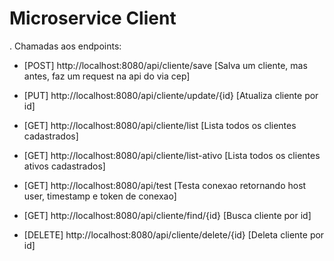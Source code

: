 # Microservice Client



. Chamadas aos endpoints:

- [POST] http://localhost:8080/api/cliente/save [Salva um cliente, mas antes, faz um request na api do via cep]

- [PUT] http://localhost:8080/api/cliente/update/{id} [Atualiza cliente por id]

- [GET] http://localhost:8080/api/cliente/list [Lista todos os clientes cadastrados]

- [GET] http://localhost:8080/api/cliente/list-ativo [Lista todos os clientes ativos cadastrados]

- [GET] http://localhost:8080/api/test [Testa conexao retornando host user, timestamp e token de conexao]

- [GET] http://localhost:8080/api/cliente/find/{id} [Busca cliente por id]

- [DELETE] http://localhost:8080/api/cliente/delete/{id} [Deleta cliente por id]

